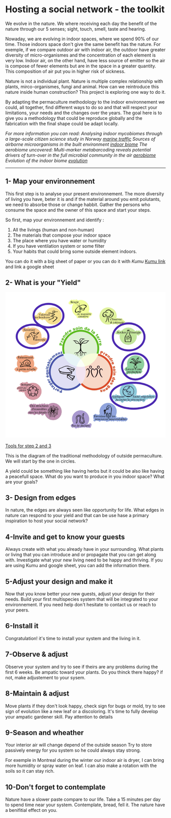 # Hosting a social network - the toolkit

We evolve in the nature. We where receiving each day the benefit of the nature through our 5 senses;  sight, touch, smell, taste and hearing.

Nowaday, we are evolving in indoor spaces, where we spend 90% of our time. Those indoors space don't give the same benefit has the nature. For exemple, if we compare outdoor air with indoor air, the outdoor have greater diversity of micro-organismes and the concentration of each element is very low. Indoor air, on the other hand, have less source of emitter so the air is compose of fewer elements but are in the space in a greater quantity.  This composition of air put you in higher risk of sickness.

Nature is not a individual plant. Nature is multiple complex relationship with plants, mirco-organismes, fungi and animal. How can we reintroduce this nature inside human construction? This project is exploring one way to do it.

By adapting the permaculture methodology to the indoor environnement we could, all together, find different ways to do so and that will respect your limitations, your needs and the changes over the years. The goal here is to give you a methodology that could be reproduce globally and the fabrication with the final shape could be adapt locally.

*For more information you can read:*
*Analysing indoor mycobiomes through a large-scale citizen science study in Norway* [*marine traffic*](https://pubmed.ncbi.nlm.nih.gov/33830574/)
*Sources of airborne microorganisms in the built environment* [*indoor biome*](https://microbiomejournal.biomedcentral.com/articles/10.1186/s40168-015-0144-z#:~:text=Likewise%2C%20pets%20and%20plants%20are,mold%20growing%20on%20building%20materials)
*The aerobiome uncovered: Multi-marker metabarcoding reveals potential drivers of turn-over in the full microbial community in the air* [*aerobiome*](https://www.sciencedirect.com/science/article/pii/S0160412021001768)
*Evolution of the indoor biome* [*evolution*](https://www.sciencedirect.com/science/article/abs/pii/S0169534715000385)

<hr>

## 1- Map your environnement

This first step is to analyse your present environnement. The more diversity of living you have, beter it is and if the material around you emit polutants, we need to absorbe those or change habbit. Gather the persons who consume the space and the owner of this space and start your steps.

So first, map your environnement and identify :
1. All the livings (human and non-human)
2. The materials that compose your indoor space
3. The place where you have water or humidity
4. If you have ventilation system or some filter
5. Your habits that could bring some outside element indoors.

You can do it with a big sheet of paper or you can do it with *Kumu* [Kumu link ](https://kumu.io) and link a google sheet

## 2- What is your "Yield"

![Com1](img/tookit/perma.jpg)

<a href="img/tookit/dreamYourSystem.pdf">Tools for step 2 and 3</a>

This is the diagram of the traditional methodology of outside permaculture. We will start by the one in circles.

A yield could be something like having herbs but it could be also like having a peacefull space. What do you want to produce in you indoor space? What are your goals?

## 3- Design from edges

In nature, the edges are always seen like opportunity for life. What edges in nature can respond to your yield and that can be use hase a primary inspiration to host your social network?

## 4-Invite and get to know your guests

Always create with what you already have in your surrounding. What plants or living that you can introduce and or propagate that you can get along with. Investigate what your new living need to be happy and thriving. If you are using Kumu and google sheet, you can add the information there.

## 5-Adjust your design and make it

Now that you know better your new guests, adjust your design for their needs. Build your first multispecies system that will be integrated to your environnement. If you need help don't hesitate to contact us or reach to your peers.

## 6-Install it

Congratulation! it's time to install your system and the living in it.

## 7-Observe & adjust

Observe your system and try to see if theirs are any problems during the first 6 weeks. Be ampatic toward your plants. Do you thinck there happy? if not, make adjustement to your sysem.

## 8-Maintain & adjust

Move plants if they don't look happy, check sign for bugs or mold, try to see sign of evolution like a new leaf or a discoloring. It's time to fully develop your ampatic gardener skill. Pay attention to details

## 9-Season and wheather

Your interior air will change depend of the outside season Try to store passively energy for you system so he could always stay strong.

For exemple in Montreal during the winter our indoor air is dryer, I can bring more humidity or spray water on leaf. I can also make a rotation with the soils so it can stay rich.

## 10-Don't forget to contemplate

Nature have a slower paste compare to our life. Take a 15 minutes per day to spend time near your system. Contemplate, bread, fell it. The nature have a benifitial effect on you.